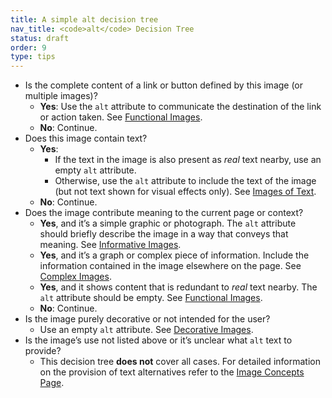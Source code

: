 ```yaml
---
title: A simple alt decision tree
nav_title: <code>alt</code> Decision Tree
status: draft
order: 9
type: tips
---
```


-   Is the complete content of a link or button defined by this image (or multiple images)?
    -   **Yes**: Use the `alt` attribute to communicate the destination of the link or action taken. See [Functional Images](functional.html).
    -   **No**: Continue.
-   Does this image contain text?
    -   **Yes**:
        -   If the text in the image is also present as *real* text nearby, use an empty `alt` attribute.
        -   Otherwise, use the `alt` attribute to include the text of the image (but not text shown for visual effects only). See [Images of Text](textual.html#image-of-styled-text-with-decorative-effect).
    -   **No**: Continue.
-   Does the image contribute meaning to the current page or context?
    -   **Yes**, and it’s a simple graphic or photograph. The `alt` attribute should briefly describe the image in a way that conveys that meaning. See [Informative Images](informative.html).
    -   **Yes**, and it’s a graph or complex piece of information. Include the information contained in the image elsewhere on the page. See [Complex Images](complex.html).
    -   **Yes**, and it shows content that is redundant to *real* text nearby. The `alt` attribute should be empty. See [Functional Images](functional.html#logo-image-within-link-text).
    -   **No**: Continue.
-   Is the image purely decorative or not intended for the user?
    -   Use an empty `alt` attribute. See [Decorative Images](decorative.html).
-   Is the image’s use not listed above or it’s unclear what `alt` text to provide?
    -   This decision tree **does not** cover all cases. For detailed information on the provision of text alternatives refer to the [Image Concepts Page](index.html).
